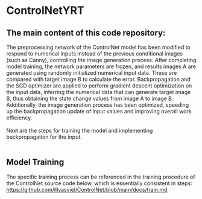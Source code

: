 # ControlNetYRT
The main content of this code repository:
---
The preprocessing network of the ControlNet model has been modified to respond to numerical inputs instead of the previous conditional images (such as Canny), controlling the image generation process. After completing model training, the network parameters are frozen, and results images A are generated using randomly initialized numerical input data. These are compared with target image B to calculate the error. Backpropagation and the SGD optimizer are applied to perform gradient descent optimization on the input data, inferring the numerical data that can generate target image B, thus obtaining the state change values from image A to image B. Additionally, the image generation process has been optimized, speeding up the backpropagation update of input values and improving overall work efficiency.<br>
<br>
Next are the steps for training the model and implementing backpropagation for the input.<br>
<br>
## Model Training
The specific training process can be referenced in the training procedure of the ControlNet source code below, which is essentially consistent in steps:<br>
https://github.com/lllyasviel/ControlNet/blob/main/docs/train.md
